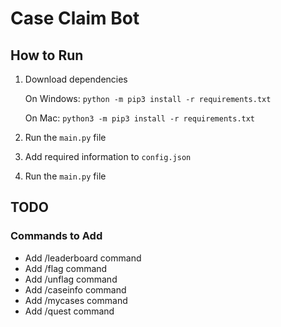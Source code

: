 # Case Claim Bot
## How to Run
1. Download dependencies

    On Windows:
    `python -m pip3 install -r requirements.txt`

    On Mac:
    `python3 -m pip3 install -r requirements.txt`

2. Run the `main.py` file
3. Add required information to `config.json`
4. Run the `main.py` file


## TODO
### Commands to Add
- Add /leaderboard command
- Add /flag command
- Add /unflag command
- Add /caseinfo command
- Add /mycases command
- Add /quest command